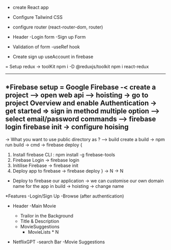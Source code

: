 - create React app
- Configure Tailwind CSS
- configure router
  (react-router-dom, router)

- Header
-Login form
-Sign up Form
- Validation of form
-useRef hook
- Create sign up useAccount in firebase 

= Setup redux -> toolKit
npm i -D @reduxjs/toolkit
npm i react-redux

******************************************

*Firebase setup
= Google Firebase -< create a project -->  open web api --> hoisting -> go to project Overview and enable Authentication -> get started => sign in method multiple option --> select email/password
commands -->
firebase login
firebase init
-> configure hoising 
-
-> What you want to use public directory as ? --> build
create a build -> npm run build 
-> cmd -> firebase deploy
{
  1. Install firebase CLI : npm install -g firebase-tools
  2. Firebase Login -> firebase login
  3. Initilise Firebase -> firebase init
  4. Deploy app to firebase -> firebase deploy
}
-> N  -> N
- Deploy to firebase our application
-> we can customise our own domain name for the app in build -> hoisting -> change name



*Features
-Login/Sign Up
-Browse (after authentication)
- Header
-Main Movie
  - Trailor in the Background
  - Title & Description
  - MovieSuggestions
    - MovieLists * N

- NetflixGPT
  -search Bar
  -Movie Suggestions
